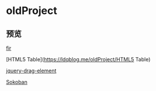 # oldProject

## 预览

[fir](https://ldqblog.me/oldProject/fir)

[HTML5 Table](https://ldqblog.me/oldProject/HTML5 Table)

[jquery-drag-element](https://ldqblog.me/oldProject/jquery-drag-element)

[Sokoban](https://ldqblog.me/oldProject/Sokoban)
